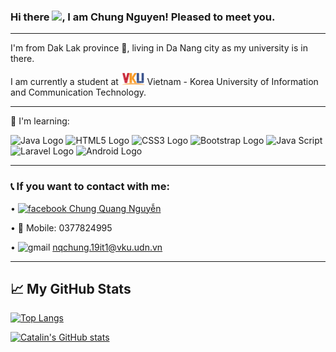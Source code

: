 ### Hi there <img src="https://raw.githubusercontent.com/MartinHeinz/MartinHeinz/master/wave.gif" width="25px">, I am Chung Nguyen! Pleased to meet you.

---
I'm from Dak Lak province 🐘, living in Da Nang city as my university is in there.

I am currently a student at <img src="https://github.com/omeganoob/omeganoob/blob/main/images.png" alt="VKU Logo" height="20"/> Vietnam - Korea University of Information and Communication Technology.

---

📖 I'm learning:

<img src="https://cdn.worldvectorlogo.com/logos/java.svg" alt="Java Logo" width="50" height="50"/>  <img src="https://cdn.worldvectorlogo.com/logos/html5.svg" alt="HTML5 Logo" width="50" height="50"/>  <img src="https://cdn.worldvectorlogo.com/logos/css3.svg" alt="CSS3 Logo" width="50" height="50"/>  <img src="https://cdn.worldvectorlogo.com/logos/bootstrap-4.svg" alt="Bootstrap Logo" width="50" height="50"/>  <img src="https://cdn.worldvectorlogo.com/logos/logo-javascript.svg" alt="Java Script" width="50" height="50"/>  <img src="https://cdn.worldvectorlogo.com/logos/laravel-1.svg" alt="Laravel Logo" width="50" height="50"/>  <img src="https://cdn.worldvectorlogo.com/logos/android-4.svg" alt="Android Logo" width="50" height="50"/>

---

### 📞 If you want to contact with me:
 • [<img src="https://cdn.worldvectorlogo.com/logos/facebook-3-2.svg" alt="facebook" width="20" height="20" /> Chung Quang Nguyễn](https://www.facebook.com/ccc90) 
 
 • 📱 Mobile: 0377824995
 
 • <img src="https://cdn.worldvectorlogo.com/logos/official-gmail-icon-2020-.svg" alt = "gmail" width="20" height="20"/> nqchung.19it1@vku.udn.vn

---

## &#x1f4c8; My GitHub Stats

[![Top Langs](https://github-readme-stats.vercel.app/api/top-langs/?username=omeganoob&hide=html,css&theme=merko)](https://github.com/anuraghazra/github-readme-stats)

[![Catalin's GitHub stats](https://github-readme-stats.vercel.app/api?username=omeganoob&theme=merko)](https://github.com/anuraghazra/github-readme-stats)


<!--
**omeganoob/omeganoob** is a ✨ _special_ ✨ repository because its `README.md` (this file) appears on your GitHub profile.

